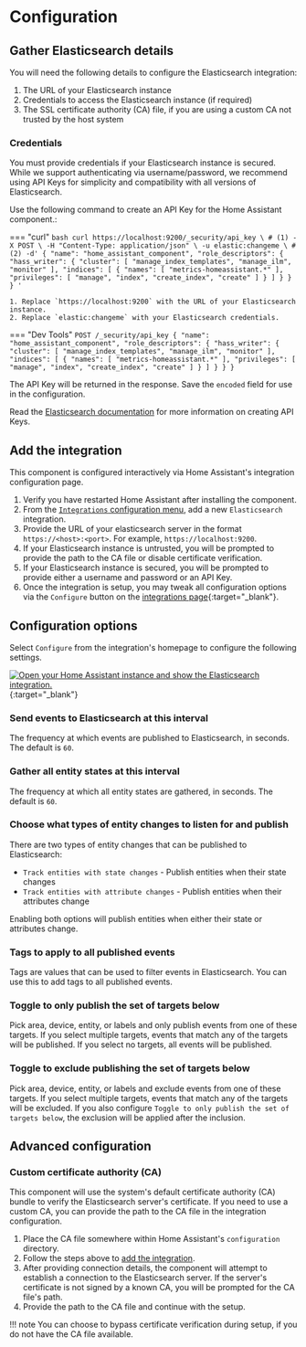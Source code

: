 # Configuration

## Gather Elasticsearch details

You will need the following details to configure the Elasticsearch integration:

1. The URL of your Elasticsearch instance
2. Credentials to access the Elasticsearch instance (if required)
3. The SSL certificate authority (CA) file, if you are using a custom CA not trusted by the host system

### Credentials

You must provide credentials if your Elasticsearch instance is secured. While we support authenticating via username/password, we recommend using API Keys for simplicity and compatibility with all versions of Elasticsearch.

Use the following command to create an API Key for the Home Assistant component.:

=== "curl"
    ```bash
    curl https://localhost:9200/_security/api_key \ # (1)
      -X POST \
      -H "Content-Type: application/json" \
      -u elastic:changeme \ # (2)
      -d'
      {
        "name": "home_assistant_component",
        "role_descriptors": {
          "hass_writer": {
            "cluster": [
              "manage_index_templates",
              "manage_ilm",
              "monitor"
            ],
            "indices": [
              {
                "names": [
                  "metrics-homeassistant.*"
                ],
                "privileges": [
                  "manage",
                  "index",
                  "create_index",
                  "create"
                ]
              }
            ]
          }
        }
      }
    '
    ```

    1. Replace `https://localhost:9200` with the URL of your Elasticsearch instance.
    2. Replace `elastic:changeme` with your Elasticsearch credentials.

=== "Dev Tools"
    ```
    POST /_security/api_key
    {
      "name": "home_assistant_component",
      "role_descriptors": {
        "hass_writer": {
          "cluster": [
            "manage_index_templates",
            "manage_ilm",
            "monitor"
          ],
          "indices": [
            {
              "names": [
                "metrics-homeassistant.*"
              ],
              "privileges": [
                "manage",
                "index",
                "create_index",
                "create"
              ]
            }
          ]
        }
      }
    }
    ```

The API Key will be returned in the response. Save the `encoded` field for use in the configuration.

Read the [Elasticsearch documentation](https://www.elastic.co/guide/en/elasticsearch/reference/current/security-api-create-api-key.html) for more information on creating API Keys.

## Add the integration

This component is configured interactively via Home Assistant's integration configuration page.

1. Verify you have restarted Home Assistant after installing the component.
2. From the [`Integrations` configuration menu](https://my.home-assistant.io/redirect/integrations/), add a new `Elasticsearch` integration.
3. Provide the URL of your elasticsearch server in the format `https://<host>:<port>`. For example, `https://localhost:9200`.
4. If your Elasticsearch instance is untrusted, you will be prompted to provide the path to the CA file or disable certificate verification.
5. If your Elasticsearch instance is secured, you will be prompted to provide either a username and password or an API Key.
5. Once the integration is setup, you may tweak all configuration options via the `Configure` button on the [integrations page](https://my.home-assistant.io/redirect/integration/?domain=elasticsearch){:target="_blank"}.

## Configuration options

Select `Configure` from the integration's homepage to configure the following settings.

[![Open your Home Assistant instance and show the Elasticsearch integration.](https://my.home-assistant.io/badges/integration.svg)](https://my.home-assistant.io/redirect/integration/?domain=elasticsearch){:target="_blank"}

### Send events to Elasticsearch at this interval
The frequency at which events are published to Elasticsearch, in seconds. The default is `60`.

### Gather all entity states at this interval
The frequency at which all entity states are gathered, in seconds. The default is `60`.

### Choose what types of entity changes to listen for and publish
There are two types of entity changes that can be published to Elasticsearch:
- `Track entities with state changes` - Publish entities when their state changes
- `Track entities with attribute changes` - Publish entities when their attributes change

Enabling both options will publish entities when either their state or attributes change.

### Tags to apply to all published events
Tags are values that can be used to filter events in Elasticsearch. You can use this to add tags to all published events.

### Toggle to only publish the set of targets below

Pick area, device, entity, or labels and only publish events from one of these targets. If you select multiple targets, events that match any of the targets will be published. If you select no targets, all events will be published.

### Toggle to exclude publishing the set of targets below

Pick area, device, entity, or labels and exclude events from one of these targets. If you select multiple targets, events that match any of the targets will be excluded. If you also configure `Toggle to only publish the set of targets below`, the exclusion will be applied after the inclusion.

## Advanced configuration

### Custom certificate authority (CA)

This component will use the system's default certificate authority (CA) bundle to verify the Elasticsearch server's certificate. If you need to use a custom CA, you can provide the path to the CA file in the integration configuration.

1. Place the CA file somewhere within Home Assistant's `configuration` directory.
2. Follow the steps above to [add the integration](#add-the-integration).
3. After providing connection details, the component will attempt to establish a connection to the Elasticsearch server. If the server's certificate is not signed by a known CA, you will be prompted for the CA file's path.
4. Provide the path to the CA file and continue with the setup.

!!! note
    You can choose to bypass certificate verification during setup, if you do not have the CA file available.

